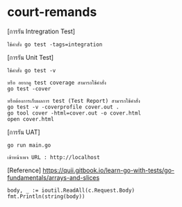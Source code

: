# court-remands


  [การรัน Intregration Test]

    ใช้คำสั่ง go test -tags=integration 

  [การรัน Unit  Test]
  
    ใช้คำสั่ง go test -v 
    
    หรือ อยากดู test coverage สามารถใช้คำสั่ง  
    go test -cover
    
    หรือต้องการเก็บผลการ test (Test Report) สามารกใช้คำสั่ง
    go test -v -coverprofile cover.out .
    go tool cover -html=cover.out -o cover.html
    open cover.html
    

  [การรัน UAT]
  
    go run main.go
    
    เข้าหน้าเพจ URL : http://localhost
    

  [Reference]
    https://quii.gitbook.io/learn-go-with-tests/go-fundamentals/arrays-and-slices



	body, _ := ioutil.ReadAll(c.Request.Body)
	fmt.Println(string(body))